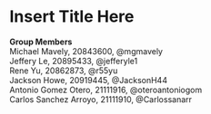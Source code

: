 # Insert Title Here
**Group Members**  
Michael Mavely, 20843600, @mgmavely
<br> Jeffery Le, 20895433, @jefferyle1
<br> Rene Yu, 20862873, @r55yu
<br> Jackson Howe, 20919445, @JacksonH44
<br> Antonio Gomez Otero, 21111916, @oteroantoniogom
<br> Carlos Sanchez Arroyo, 21111910, @Carlossanarr
